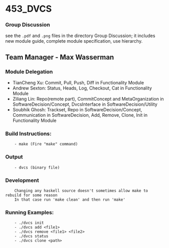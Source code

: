 # 453_DVCS

### Group Discussion
see the `.pdf` and `.png` files in the directory Group Discussion; it includes new module guide, complete module specification, use hierarchy. 

## Team Manager - Max Wasserman

### Module Delegation
- TianCheng Xu: Commit, Pull, Push, Diff in Functionality Module
- Andrew Sexton: Status, Heads, Log, Checkout, Cat in Functionality Module
- Ziliang Lin: Repo(remote part), CommitConcept and MetaOrganization in SoftwareDecision/Concept, DvcsInterface in SoftwareDecision/Utility
- Soubhik Ghosh: Trackset, Repo in SoftwareDecision/Concept, Communication in SoftwareDecision,
                 Add, Remove, Clone, Init in Functionality Module

### Build Instructions:
        - make (Fire "make" command)

### Output
        - dvcs (binary file)

### Development
        Changing any haskell source doesn't sometimes allow make to rebuild for some reason
        In that case run 'make clean' and then run 'make' 

### Running Examples:
        - ./dvcs init
        - ./dvcs add <file1>
        - ./dvcs remove <file1> <file2>
        - ./dvcs status
        - ./dvcs clone <path>
        
      
